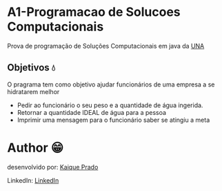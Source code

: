 # A1-Programacao de Solucoes Computacionais

Prova de programação de Soluções Computacionais em java da [UNA](https://www.una.br)

## Objetivos 💧
O pragrama tem como objetivo ajudar funcionários de uma empresa a se hidratarem melhor 
- Pedir ao funcionário o seu peso e a quantidade de água ingerida.
- Retornar a quantidade IDEAL de água para a pessoa 
- Imprimir uma mensagem para o funcionário saber se atingiu a meta

# Author 😁
desenvolvido por: [Kaique Prado](https://github.com/Kaique-Prado)  

LinkedIn: [LinkedIn](https://www.linkedin.com/in/kaique-prado-945664276/)



